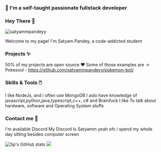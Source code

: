 ### 🤞 I'm a self-taught passionate fullstack developer 

### Hey There 👋
<p align="left"> <img src="https://komarev.com/ghpvc/?username=satyammpandeyy" alt="satyammpandeyy" /> </p>

Welcome to my page! I'm Satyam Pandey, a code-addicted student 


### Projects ✨

50% of my projects are open source :heart: 
Some of those examples are ->
Pokesoul - https://github.com/satyammpandeyy/pokemon-bot/

### Skills & Tools 🖱️

I like NodeJs, and i often use MongoDB 
I aslo have knowledge of javascript,python,java,typescript,c++, c# and Brainfuck
I like To talk about hardware, software and Operating System stuffs

### Contact me 🤝

I'm available Discord My Discord Is Satyamm
yeah ofc i spend my whole day sitting besides computer screen


![Sp's GitHub stats](https://github-readme-stats.vercel.app/api?username=satyammpandeyy&show_icons=true&theme=radical)
<img src="https://github-readme-stats.vercel.app/api/top-langs/?username=satyammpandeyy&layout=compact&theme=radical">



